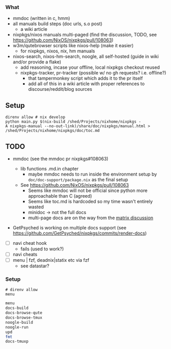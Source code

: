 ### What

- mmdoc (written in c, hmm)
- all manuals build steps (doc urls, s.o post)
  - a wiki article
- nixpkgs/nixos manuals multi-paged (find the discussion, TODO, see https://github.com/NixOS/nixpkgs/pull/108063)
- w3m/qutebrowser scripts like nixos-help (make it easier)
  - for nixpkgs, nixos, nix, hm manuals
- nixos-search, nixos-hm-search, noogle, all self-hosted (guide in wiki and/or provide a flake)
  - add reasoning, incase your offline, local nixpkgs checkout reused
  - nixpkgs-tracker, pr-tracker (possible w/ no gh requests? i.e. offline?)
    - that tampermonkey script which adds it to the pr itself
    - add all of this in a wiki article with proper references to discourse/reddit/blog sources

## Setup

```
direnv allow # nix develop
python main.py $(nix-build /shed/Projects/nixhome/nixpkgs -
A nixpkgs-manual --no-out-link)/share/doc/nixpkgs/manual.html > /shed/Projects/nixhome/nixpkgs/doc/toc.md
```

## TODO

- mmdoc (see the mmdoc pr nixpkgs#108063)
  - lib functions .md.in chapter
    - maybe mmdoc needs to run inside the environment setup by `doc/doc-support/package.nix` as the final setup
  - See https://github.com/NixOS/nixpkgs/pull/108063
    - Seems like mmdoc will not be official since python more approachable than C (agreed)
    - Seems like toc.md is hardcoded so my time wasn't entirely wasted
    - minidoc -> not the full docs
    - multi-page docs are on the way from the [matrix discussion](https://github.com/NixOS/nixpkgs/pull/108063#issuecomment-2001602381)

- GetPsyched is working on multiple docs support (see https://github.com/GetPsyched/nixpkgs/commits/render-docs)

- [ ] navi cheat hook
  - fails (used to work?)
- [ ] navi cheats
- [ ] menu | fzf, deadnix|statix etc via fzf
  - see datastar?

### Setup

```$ as bash
# direnv allow
menu
```

```bash
menu
docs-build
docs-browse-qute
docs-browse-tmux
noogle-build
noogle-run
upd
fmt
docs-tmuxp
```
